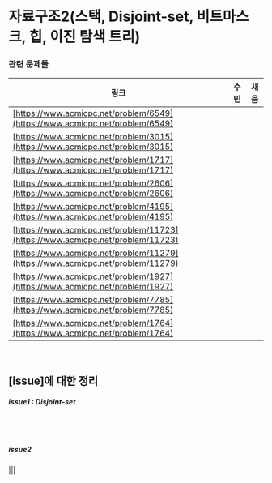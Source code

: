 
# 자료구조2(스택, Disjoint-set, 비트마스크, 힙, 이진 탐색 트리)

### 관련 문제들

| 링크 | 수민 | 새음  |
|--|--|--|
| [https://www.acmicpc.net/problem/6549](https://www.acmicpc.net/problem/6549)|||
| [https://www.acmicpc.net/problem/3015](https://www.acmicpc.net/problem/3015)|||
| [https://www.acmicpc.net/problem/1717](https://www.acmicpc.net/problem/1717)|||
| [https://www.acmicpc.net/problem/2606](https://www.acmicpc.net/problem/2606)|||
| [https://www.acmicpc.net/problem/4195](https://www.acmicpc.net/problem/4195)|||
| [https://www.acmicpc.net/problem/11723](https://www.acmicpc.net/problem/11723)|||
| [https://www.acmicpc.net/problem/11279](https://www.acmicpc.net/problem/11279)|||
| [https://www.acmicpc.net/problem/1927](https://www.acmicpc.net/problem/1927)|||
| [https://www.acmicpc.net/problem/7785](https://www.acmicpc.net/problem/7785)|||
| [https://www.acmicpc.net/problem/1764](https://www.acmicpc.net/problem/1764)|||

   

<br>

## [issue]에 대한 정리

##### issue1 : Disjoint-set



<br>
<br>

##### issue2 

|||
